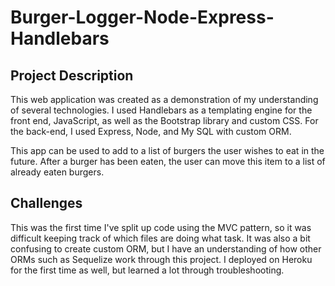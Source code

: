 # Burger-Logger-Node-Express-Handlebars
## Project Description
This web application was created as a demonstration of my understanding of several technologies. I used Handlebars as a templating engine for the front end, JavaScript, as well as the Bootstrap library and custom CSS. For the back-end, I used Express, Node, and My SQL with custom ORM.

This app can be used to add to a list of burgers the user wishes to eat in the future. After a burger has been eaten, the user can move this item to a list of already eaten burgers. 

## Challenges
This was the first time I've split up code using the MVC pattern, so it was difficult keeping track of which files are doing what task. It was also a bit confusing to create custom ORM, but I have an understanding of how other ORMs such as Sequelize work through this project. I deployed on Heroku for the first time as well, but learned a lot through troubleshooting.
